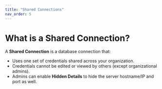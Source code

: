 ```yaml
---
title: "Shared Connections"
nav_order: 5
---
```


# What is a Shared Connection?

A **Shared Connection** is a database connection that:
- Uses one set of credentials shared across your organization.
- Credentials cannot be edited or viewed by others (except organizational admins).
- Admins can enable **Hidden Details** to hide the server hostname/IP and port as well.
